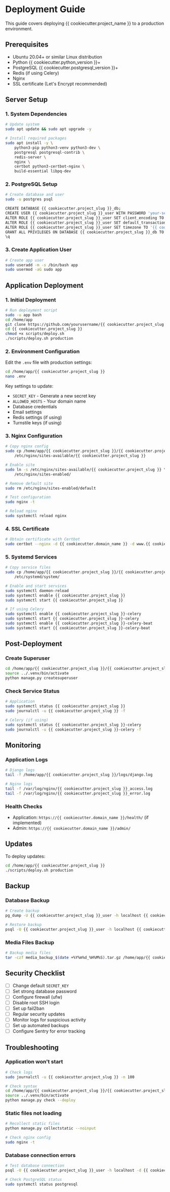 # Deployment Guide

This guide covers deploying {{ cookiecutter.project_name }} to a production environment.

## Prerequisites

- Ubuntu 20.04+ or similar Linux distribution
- Python {{ cookiecutter.python_version }}+
- PostgreSQL {{ cookiecutter.postgresql_version }}+
- Redis (if using Celery)
- Nginx
- SSL certificate (Let's Encrypt recommended)

## Server Setup

### 1. System Dependencies

```bash
# Update system
sudo apt update && sudo apt upgrade -y

# Install required packages
sudo apt install -y \
    python3-pip python3-venv python3-dev \
    postgresql postgresql-contrib \
    redis-server \
    nginx \
    certbot python3-certbot-nginx \
    build-essential libpq-dev
```

### 2. PostgreSQL Setup

```bash
# Create database and user
sudo -u postgres psql

CREATE DATABASE {{ cookiecutter.project_slug }}_db;
CREATE USER {{ cookiecutter.project_slug }}_user WITH PASSWORD 'your-secure-password';
ALTER ROLE {{ cookiecutter.project_slug }}_user SET client_encoding TO 'utf8';
ALTER ROLE {{ cookiecutter.project_slug }}_user SET default_transaction_isolation TO 'read committed';
ALTER ROLE {{ cookiecutter.project_slug }}_user SET timezone TO '{{ cookiecutter.timezone }}';
GRANT ALL PRIVILEGES ON DATABASE {{ cookiecutter.project_slug }}_db TO {{ cookiecutter.project_slug }}_user;
\q
```

### 3. Create Application User

```bash
# Create app user
sudo useradd -m -s /bin/bash app
sudo usermod -aG sudo app
```

## Application Deployment

### 1. Initial Deployment

```bash
# Run deployment script
sudo -u app bash
cd /home/app
git clone https://github.com/yourusername/{{ cookiecutter.project_slug }}.git
cd {{ cookiecutter.project_slug }}
chmod +x scripts/deploy.sh
./scripts/deploy.sh production
```

### 2. Environment Configuration

Edit the `.env` file with production settings:

```bash
cd /home/app/{{ cookiecutter.project_slug }}
nano .env
```

Key settings to update:
- `SECRET_KEY` - Generate a new secret key
- `ALLOWED_HOSTS` - Your domain name
- Database credentials
- Email settings
- Redis settings (if using)
- Turnstile keys (if using)

### 3. Nginx Configuration

```bash
# Copy nginx config
sudo cp /home/app/{{ cookiecutter.project_slug }}/{{ cookiecutter.project_slug }}/config/nginx.conf \
    /etc/nginx/sites-available/{{ cookiecutter.project_slug }}

# Enable site
sudo ln -s /etc/nginx/sites-available/{{ cookiecutter.project_slug }} \
    /etc/nginx/sites-enabled/

# Remove default site
sudo rm /etc/nginx/sites-enabled/default

# Test configuration
sudo nginx -t

# Reload nginx
sudo systemctl reload nginx
```

### 4. SSL Certificate

```bash
# Obtain certificate with Certbot
sudo certbot --nginx -d {{ cookiecutter.domain_name }} -d www.{{ cookiecutter.domain_name }}
```

### 5. Systemd Services

```bash
# Copy service files
sudo cp /home/app/{{ cookiecutter.project_slug }}/{{ cookiecutter.project_slug }}/config/systemd/*.service \
    /etc/systemd/system/

# Enable and start services
sudo systemctl daemon-reload
sudo systemctl enable {{ cookiecutter.project_slug }}
sudo systemctl start {{ cookiecutter.project_slug }}

# If using Celery
sudo systemctl enable {{ cookiecutter.project_slug }}-celery
sudo systemctl start {{ cookiecutter.project_slug }}-celery
sudo systemctl enable {{ cookiecutter.project_slug }}-celery-beat
sudo systemctl start {{ cookiecutter.project_slug }}-celery-beat
```

## Post-Deployment

### Create Superuser

```bash
cd /home/app/{{ cookiecutter.project_slug }}/{{ cookiecutter.project_slug }}
source ../.venv/bin/activate
python manage.py createsuperuser
```

### Check Service Status

```bash
# Application
sudo systemctl status {{ cookiecutter.project_slug }}
sudo journalctl -u {{ cookiecutter.project_slug }} -f

# Celery (if using)
sudo systemctl status {{ cookiecutter.project_slug }}-celery
sudo journalctl -u {{ cookiecutter.project_slug }}-celery -f
```

## Monitoring

### Application Logs

```bash
# Django logs
tail -f /home/app/{{ cookiecutter.project_slug }}/logs/django.log

# Nginx logs
tail -f /var/log/nginx/{{ cookiecutter.project_slug }}_access.log
tail -f /var/log/nginx/{{ cookiecutter.project_slug }}_error.log
```

### Health Checks

- Application: `https://{{ cookiecutter.domain_name }}/health/` (if implemented)
- Admin: `https://{{ cookiecutter.domain_name }}/admin/`

## Updates

To deploy updates:

```bash
cd /home/app/{{ cookiecutter.project_slug }}
./scripts/deploy.sh production
```

## Backup

### Database Backup

```bash
# Create backup
pg_dump -U {{ cookiecutter.project_slug }}_user -h localhost {{ cookiecutter.project_slug }}_db > backup_$(date +%Y%m%d_%H%M%S).sql

# Restore backup
psql -U {{ cookiecutter.project_slug }}_user -h localhost {{ cookiecutter.project_slug }}_db < backup_20240101_120000.sql
```

### Media Files Backup

```bash
# Backup media files
tar -czf media_backup_$(date +%Y%m%d_%H%M%S).tar.gz /home/app/{{ cookiecutter.project_slug }}/media/
```

## Security Checklist

- [ ] Change default `SECRET_KEY`
- [ ] Set strong database password
- [ ] Configure firewall (ufw)
- [ ] Disable root SSH login
- [ ] Set up fail2ban
- [ ] Regular security updates
- [ ] Monitor logs for suspicious activity
- [ ] Set up automated backups
- [ ] Configure Sentry for error tracking

## Troubleshooting

### Application won't start

```bash
# Check logs
sudo journalctl -u {{ cookiecutter.project_slug }} -n 100

# Check syntax
cd /home/app/{{ cookiecutter.project_slug }}/{{ cookiecutter.project_slug }}
source ../.venv/bin/activate
python manage.py check --deploy
```

### Static files not loading

```bash
# Recollect static files
python manage.py collectstatic --noinput

# Check nginx config
sudo nginx -t
```

### Database connection errors

```bash
# Test database connection
psql -U {{ cookiecutter.project_slug }}_user -h localhost -d {{ cookiecutter.project_slug }}_db

# Check PostgreSQL status
sudo systemctl status postgresql
```